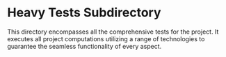 # Heavy Tests Subdirectory

This directory encompasses all the comprehensive tests for the project. It executes all project computations utilizing a range of technologies to guarantee the seamless functionality of every aspect.